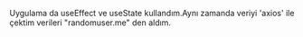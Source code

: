 Uygulama da useEffect ve useState kullandım.Aynı zamanda veriyi 'axios' ile çektim
verileri "randomuser.me" den aldım.